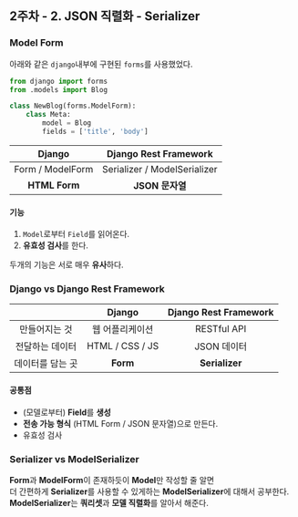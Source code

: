## 2주차 - 2. JSON 직렬화 - Serializer
 
 ### Model Form
 아래와 같은 `django`내부에 구현된 `forms`를 사용했었다.<br/>
 ```python
 from django import forms
 from .models import Blog
 
 class NewBlog(forms.ModelForm):
     class Meta:
         model = Blog
         fields = ['title', 'body']
 ```

|      Django      |    Django Rest Framework    |
|:----------------:|:---------------------------:|
| Form / ModelForm | Serializer / ModelSerializer |
|  **HTML Form**   |       **JSON 문자열**       |

#### 기능
1. `Model`로부터 `Field`를 읽어온다.<br/>
2. **유효성 검사**를 한다.

두개의 기능은 서로 매우 **유사**하다.<br/>
 
 ### Django vs Django Rest Framework
 
|                  |     Django      | Django Rest Framework |
|:----------------:|:---------------:|:---------------------:|
|  만들어지는 것   | 웹 어플리케이션 |      RESTful API      |
| 전달하는 데이터  | HTML / CSS / JS |      JSON 데이터      |
| 데이터를 담는 곳 |    **Form**     |    **Serializer**     | 

#### 공통점
- (모델로부터) **Field**를 **생성**
- **전송 가능 형식** (HTML Form / JSON 문자열)으로 만든다.
- 유효성 검사

### Serializer vs ModelSerializer
**Form**과 **ModelForm**이 존재하듯이 **Model**만 작성할 줄 알면<br/>
더 간편하게 **Serializer**를 사용할 수 있게하는 **ModelSerializer**에 대해서 공부한다.<br/>
**ModelSerializer**는 **쿼리셋**과 **모델 직렬화**를 알아서 해준다.<br/>
